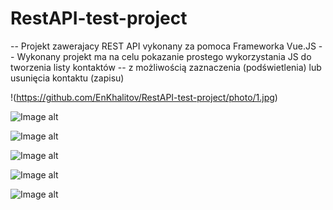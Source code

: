 # RestAPI-test-project

-- Projekt zawerajacy REST API vykonany za pomoca Frameworka Vue.JS 
-- Wykonany projekt ma na celu pokazanie prostego wykorzystania JS do tworzenia listy kontaktów 
-- z możliwością zaznaczenia (podświetlenia) lub usunięcia kontaktu (zapisu)

!(https://github.com/EnKhalitov/RestAPI-test-project/photo/1.jpg)

![Image alt](https://github.com/EnKhalitov/RestAPI-test-project/photo/2.jpg)

![Image alt](https://github.com/EnKhalitov/RestAPI-test-project/photo/3.jpg)

![Image alt](https://github.com/EnKhalitov/RestAPI-test-project/photo/4.jpg)

![Image alt](https://github.com/EnKhalitov/RestAPI-test-project/photo/5.jpg)

![Image alt](https://github.com/EnKhalitov/RestAPI-test-project/photo/6.jpg)
